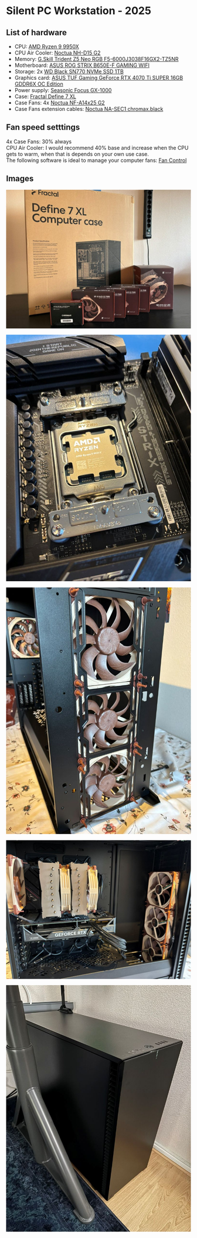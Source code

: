 # Silent PC Workstation - 2025

## List of hardware

- CPU: [AMD Ryzen 9 9950X](https://www.amd.com/en/products/processors/desktops/ryzen/9000-series/amd-ryzen-9-9950x.html)  
- CPU Air Cooler: [Noctua NH-D15 G2](https://noctua.at/en/nh-d15-g2-lbc)  
- Memory: [G.Skill Trident Z5 Neo RGB F5-6000J3038F16GX2-TZ5NR](https://www.gskill.com/product/165/390/1661410135/F5-6000J3038F16GX2-TZ5NR)
- Motherboard: [ASUS ROG STRIX B650E-F GAMING WIFI](https://rog.asus.com/motherboards/rog-strix/rog-strix-b650e-f-gaming-wifi-model/)  
- Storage: 2x [WD Black SN770 NVMe SSD 1TB](https://shop.sandisk.com/products/ssd/internal-ssd/wd-black-sn770-nvme-ssd?sku=WDS100T3X0E-00B3N0)  
- Graphics card: [ASUS TUF Gaming GeForce RTX 4070 Ti SUPER 16GB GDDR6X OC Edition](https://www.asus.com/motherboards-components/graphics-cards/tuf-gaming/tuf-rtx4070tis-o16g-gaming/)  
- Power supply: [Seasonic Focus GX-1000](https://seasonic.com/focus-gx/)  
- Case: [Fractal Define 7 XL](https://www.fractal-design.com/products/cases/define/define-7-xl/black-tg-dark-tint/)  
- Case Fans: 4x [Noctua NF-A14x25 G2](https://noctua.at/en/nf-a14x25-g2-pwm)  
- Case Fans extension cables: [Noctua NA-SEC1 chromax.black](https://noctua.at/en/na-sec1-chromax-black)  

## Fan speed setttings

4x Case Fans: 30% always  
CPU Air Cooler: I would recommend 40% base and increase when the CPU gets to warm, when that is depends on your own use case.  
The following software is ideal to manage your computer fans: [Fan Control](https://getfancontrol.com/)  

## Images

[![case and cooling](./images/case-and-cooling.jpg)](./images/case-and-cooling.jpg)  

[![mobo and cpu](./images/mobo-cpu.jpg)](./images/mobo-cpu.jpg)  

[![case fans front](./images/case-fans-front.jpg)](./images/case-fans-front.jpg)  

[![case inside](./images/case-inside.jpg)](./images/case-inside.jpg)  

[![case closed](./images/case-closed.jpg)](./images/case-closed.jpg)  
